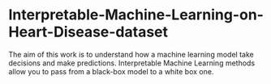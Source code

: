 # Interpretable-Machine-Learning-on-Heart-Disease-dataset
The aim of this work is to understand how a machine learning model take decisions and make predictions. Interpretable Machine Learning methods allow you to pass from a black-box model to a white box one.
